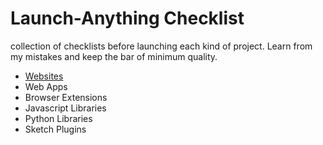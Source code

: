 # Launch-Anything Checklist

collection of checklists before launching each kind of project. Learn from my mistakes and keep the bar of minimum quality.

- [Websites](./website.md)
- Web Apps
- Browser Extensions
- Javascript Libraries
- Python Libraries
- Sketch Plugins
